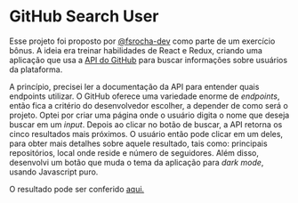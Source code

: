 # GitHub Search User

Esse projeto foi proposto por [@fsrocha-dev](https://github.com/fsrocha-dev) como parte de um exercício bônus. A ideia era treinar habilidades de React e Redux, criando uma aplicação que usa a [API do GitHub](https://docs.github.com/pt/rest) para buscar informações sobre usuários da plataforma.

A princípio, precisei ler a documentação da API para entender quais endpoints utilizar. O GitHub oferece uma variedade enorme de *endpoints*, então fica a critério do desenvolvedor escolher, a depender de como será o projeto. Optei por criar uma página onde o usuário digita o nome que deseja buscar em um *input*. Depois ao clicar no botão de buscar, a API retorna os cinco resultados mais próximos. O usuário então pode clicar em um deles, para obter mais detalhes sobre aquele resultado, tais como: principais repositórios, local onde reside e número de seguidores. Além disso, desenvolvi um botão que muda o tema da aplicação para *dark mode*, usando Javascript puro.

O resultado pode ser conferido [aqui.](https://marcoglnd.github.io/github-redux-app)

